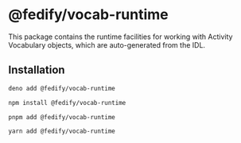 <!-- deno-fmt-ignore-file -->

@fedify/vocab-runtime
===============

This package contains the runtime facilities for working with Activity
Vocabulary objects, which are auto-generated from the IDL.

Installation
------------

~~~~ bash
deno add @fedify/vocab-runtime
~~~~

~~~~ bash
npm install @fedify/vocab-runtime
~~~~

~~~~ bash
pnpm add @fedify/vocab-runtime
~~~~

~~~~ bash
yarn add @fedify/vocab-runtime
~~~~
